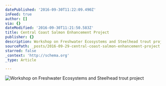 ```yaml
---
datePublished: '2016-09-30T11:22:09.490Z'
inFeed: true
author: []
via: {}
dateModified: '2016-09-30T11:21:50.583Z'
title: Central Coast Salmon Enhancement Project
publisher: {}
description: Workshop on Freshwater Ecosystems and Steelhead trout project
sourcePath: _posts/2016-09-29-central-coast-salmon-enhancement-project.md
starred: false
_context: 'http://schema.org'
_type: Article

---
```

![Workshop on Freshwater Ecosystems and Steelhead trout project](https://the-grid-user-content.s3-us-west-2.amazonaws.com/6695b56e-c5f0-4ef8-b690-985eb59848bd.jpg)